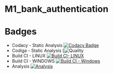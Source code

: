 # M1_bank_authentication
# Badges
* Codacy - Static Analysis [![Codacy Badge](https://app.codacy.com/project/badge/Grade/7bf9d9e3fb4742179616a0dfa30b5e9c)](https://www.codacy.com/gh/geethagrace/M1_Bank_Authentication/dashboard?utm_source=github.com&amp;utm_medium=referral&amp;utm_content=geethagrace/M1_Bank_Authentication&amp;utm_campaign=Badge_Grade)
* Codiga - Static Analysis [![Quality]( https://api.codiga.io/project/32150/status/svg)
* Build CI - LINUX  [![Build CI- LINUX](https://github.com/geethagrace/M1_project1/actions/workflows/c-cpp.yml/badge.svg)](https://github.com/geethagrace/M1_project1/actions/workflows/c-cpp.yml)
* Build CI - WINDOWS  [![Build CI - Windows](https://github.com/geethagrace/M1_project1/actions/workflows/windows%20c-cpp.yml/badge.svg)](https://github.com/geethagrace/M1_project1/actions/workflows/windows%20c-cpp.yml)
* Analysis [![Analysis](https://github.com/geethagrace/M1_project1/actions/workflows/analysis.yml/badge.svg)](https://github.com/geethagrace/M1_project1/actions/workflows/analysis.yml)
